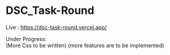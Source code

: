 # DSC_Task-Round

Live : https://dsc-task-round.vercel.app/
   
Under Progress:        
(More Css to be written)
(more features are to be implemented)
      
